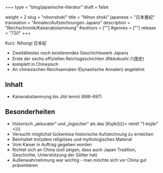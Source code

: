 +++
type = "blog/japanische-literatur"
draft = false

weight = 2
slug = "nihonshoki"
title = "Nihon shoki"
japanese = "日本書紀"
translation = "Annalen/Aufzeichnungen Japans"
description = "Reichschronik/Kaiserabstammung"
#authors = [""]
#genres = [""]
release = "720"
+++

Kurz: *Nihongi* 日本紀

- Zweitältestes noch existierendes Geschichtswerk Japans
- Erste der sechs offiziellen Reichsgeschichten (*Rikkokushi* 六国史)
- komplett in Chinesisch
- An chinesischen Reichsannalen (Dynastische Annalen) angelehnt

## Inhalt

- Kaiserabstammung bis Jitō tennō (686-697)

## Besonderheiten

- Historisch „akkurater“ und „logischer“ als das [*Kojiki*]({{< relref "1-kojiki" >}})
- Versucht möglichst lückenlose historische Aufzeichnung zu erreichen
- Beinhaltet trotzdem religiöses und mythologisches Material
- Vom Kaiser in Auftrag gegeben worden
- Richtet sich an China (soll zeigen, dass auch Japan Tradition, Geschichte, Unterstützung der Götter hat)
- Außenwahrnehmung war wichtig - man möchte sich vor China gut präsentieren
